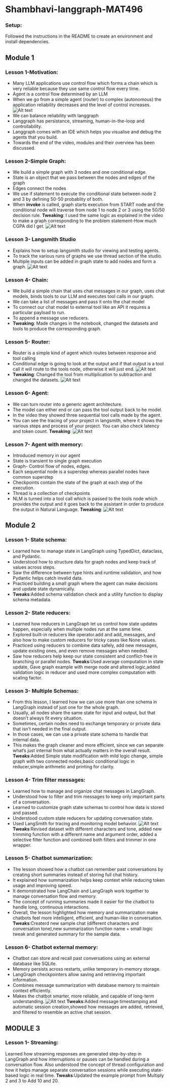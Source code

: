 # Shambhavi-langgraph-MAT496
### Setup:
Followed the instructions in the README to create an environment and install dependencies.
## Module 1 
### Lesson 1-Motivation:
- Many LLM applications use control flow which forms a chain which is very reliable because they use same control flow every time.
- Agent is a control flow determined by an LLM  
- When we go from a simple agent (router) to complex (autonomous) the application reliability decreases and the level of control increases.
![Alt text](image1.png)
- We can balance reliability with langgraph
- Langgraph has persistance, streaming, human-in-the-loop and controllability.
- Langgraph comes with an IDE which helps you visualise and debug the agents that you build.
- Towards the end of the video, modules and their overview has been discussed.

### Lesson 2-Simple Graph:
- We build a simple graph with 3 nodes and one conditional edge.
- State is an object that we pass between the nodes and edges of the graph
- Edges connect the nodes
- We use if statement to execute the conditional state between node 2 and 3 by defining 50-50 probablity of both.
- When **invoke** is called, graph starts execution from START node and the conditional node will traverse from node 1 to node 2 or 3 using the 50/50 decision rule.
**Tweaking**: I used the same logic as explained in the video to make a graph corresponding to the problem statement-How much CGPA did I get.
![Alt text](image2.png)

### Lesson 3- Langsmith Studio
- Explains how to setup langsmith studio for viewing and testing agents.
- To track the various runs of graphs we use thread section of the studio.
- Multiple inputs can be added in graph state to add nodes and form a graph.
![Alt text](image3.png)

### Lesson 4- Chain:
- We build a simple chain that uses chat messages in our graph, uses chat models, binds tools to our LLM and executes tool calls in our graph.
- We can take a list of messages and pass it onto the chat model
- To connect our chat model to external tool like an API it requires a particular payload to run.
- To append a message use reducers.
- **Tweaking**: Made changes in the notebook, changed the datasets and tools to produce the corresponding graph.

### Lesson 5- Router:
- Router is a simple kind of agent which routes between response and tool calling 
- Conditional edge is going to look at the output and if that output is a tool call it will route to the tools node, otherwise it will just end.
![Alt text](image4.png)
- **Tweaking**: Changed the tool from multiplication to subtraction and changed the datasets.
![Alt text](image5.png)

### Lesson 6- Agent:
- We can turn router into a generic agent architecture.
- The model can either end or can pass the tool output back to he model.
- In the video they showed three sequential tool calls made by the agent.
- You can see the tracing of your project in langsmith, where it shows the various steps and process of your project. You can also check latency and token count.
**Tweaking**:
![Alt text](image6.png)

### Lesson 7- Agent with memory:
- Introduced memory in our agent 
- State is transient to single graph execution
- Graph- Control flow of nodes, edges.
- Each sequential node is a superstep whereas parallel nodes have common superstep
- Checkpoints contain the state of the graph at each step of the execution.
- Thread is a collection of checkpoints
- NLM is turned into a tool call which is passed to the tools node which provides the output and it goes back to the assistant in order to produce the output in Natural Language.
**Tweaking**:
![Alt text](image6.png)


## Module 2 

### Lesson 1- State schema:
- ⁠Learned how to manage state in LangGraph using TypedDict, dataclass, and Pydantic.
- Understood how to structure data for graph nodes and keep track of values across steps.
- Saw the difference between type hints and runtime validation, and how Pydantic helps catch invalid data.
- Practiced building a small graph where the agent can make decisions and update state dynamically.
- **Tweaks**:Added schema validation check and a utility function to display schema metadata.

### Lesson 2- State reducers:
- Learned how reducers in LangGraph let us control how state updates happen, especially when multiple nodes run at the same time.
- Explored built-in reducers like operator.add and add_messages, and also how to make custom reducers for tricky cases like None values.
- Practiced using reducers to combine data safely, add new messages, update existing ones, and even remove messages when needed.
- Saw how reducers help keep our state consistent and conflict-free in branching or parallel nodes.
**Tweaks**:Used average computation in state update, Gave graph example with merge node and altered logic,added validation logic in reducer and used more complex computation with scaling factor.

### Lesson 3- Multiple Schemas:
- From this lesson, I learned how we can use more than one schema in LangGraph instead of just one for the whole graph.
- Usually, all nodes share the same state for input and output, but that doesn’t always fit every situation.
- Sometimes, certain nodes need to exchange temporary or private data that isn’t needed in the final output.
- In those cases, we can use a private state schema to handle that internal data.
- This makes the graph cleaner and more efficient, since we can separate what’s just internal from what actually matters in the overall result.
**Tweaks**:Added Simple state modification with mild logic change, simple graph with two connected nodes,basic conditional logic in reducer,simple arithmetic and printing for clarity.

### Lesson 4- Trim filter messages:
- Learned how to manage and organize chat messages in LangGraph.
- Understood how to filter and trim messages to keep only important parts of a conversation.
- Learned to customize graph state schemas to control how data is stored and passed.
- Understood custom state reducers for updating conversation state.
- Used LangSmith for tracing and monitoring model behavior.
![Alt text](image8.png)
**Tweaks**:Revised dataset with different characters and tone, added new trimming function with a different name and argument order, added a selective filter function and combined both filters and trimmer in one wrapper.

### Lesson 5- Chatbot summarization:
- The lesson showed how a chatbot can remember past conversations by creating short summaries instead of storing full chat history.
- It explained how summarization helps keep context while reducing token usage and improving speed.
- It demonstrated how LangChain and LangGraph work together to manage conversation flow and memory.
- The concept of running summaries made it easier for the chatbot to handle long, continuous interactions.
- Overall, the lesson highlighted how memory and summarization make chatbots feel more intelligent, efficient, and human-like in conversation.
**Tweaks**:Createrd new sample chat (different characters and conversation tone),new summarization function name + small logic tweak and generated summary for the sample data.

### Lesson 6- Chatbot external memory:
- Chatbot can store and recall past conversations using an external database like SQLite.
- Memory persists across restarts, unlike temporary in-memory storage.
- LangGraph checkpointers allow saving and retrieving important information.
- Combines message summarization with database memory to maintain context efficiently.
- Makes the chatbot smarter, more reliable, and capable of long-term understanding.
![Alt text](image9.png)
**Tweaks**:Added message timestamping and automatic session creation,showed how messages are added, retrieved, and filtered to resemble an active chat session.

## MODULE 3

### Lesson 1- Streaming:
Learned how streaming responses are generated step-by-step in LangGraph and how interruptions or pauses can be handled during a conversation flow. Also understood the concept of thread configuration and how it helps manage separate conversation sessions while executing state-based logic in real time.
**Tweaks**:Updated the example prompt from Multiply 2 and 3 to Add 10 and 20.
